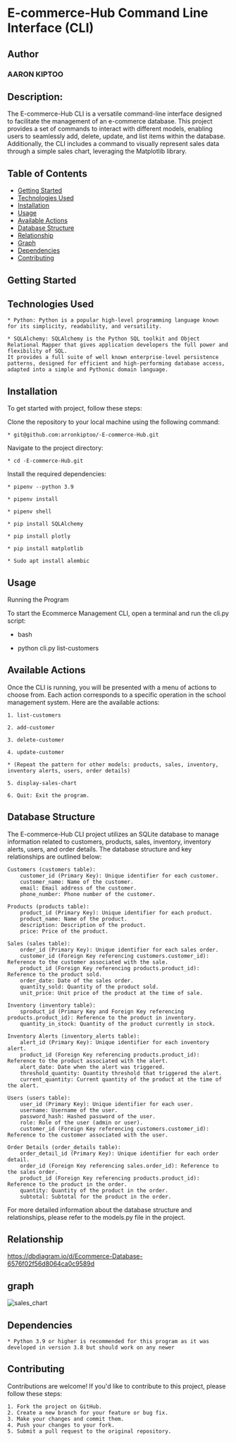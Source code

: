 # E-commerce-Hub Command Line Interface (CLI)

## Author
### AARON KIPTOO

## Description:
The E-commerce-Hub CLI is a versatile command-line interface designed to facilitate the management of an e-commerce database. This project provides a set of commands to interact with different models, enabling users to seamlessly add, delete, update, and list items within the database. Additionally, the CLI includes a command to visually represent sales data through a simple sales chart, leveraging the Matplotlib library.


## Table of Contents

- [Getting Started](#getting-started)
- [Technologies Used](#technologies-used)
- [Installation](#installation)
- [Usage](#usage)
- [Available Actions](#available-actions)
- [Database Structure](#database-structure)
- [Relationship](#relationship)
- [Graph](#graph)
- [Dependencies](#dependencies)
- [Contributing](#contributing)

## Getting Started

## Technologies Used

    * Python: Python is a popular high-level programming language known for its simplicity, readability, and versatility.

    * SQLAlchemy: SQLAlchemy is the Python SQL toolkit and Object Relational Mapper that gives application developers the full power and flexibility of SQL.
    It provides a full suite of well known enterprise-level persistence patterns, designed for efficient and high-performing database access, adapted into a simple and Pythonic domain language.

## Installation
To get started with project, follow these steps:

Clone the repository to your local machine using the following command:

    * git@github.com:arronkiptoo/-E-commerce-Hub.git

Navigate to the project directory:
    
    * cd -E-commerce-Hub.git

Install the required dependencies:

    * pipenv --python 3.9
    
    * pipenv install

    * pipenv shell

    * pip install SQLAlchemy

    * pip install plotly

    * pip install matplotlib

    * Sudo apt install alembic

## Usage
Running the Program

To start the Ecommerce Management CLI, open a terminal and run the cli.py script:

* bash

* python cli.py list-customers

## Available Actions

Once the CLI is running, you will be presented with a menu of actions to choose from. Each action corresponds to a specific operation in the school management system. Here are the available actions:

    1. list-customers

    2. add-customer

    3. delete-customer

    4. update-customer

    * (Repeat the pattern for other models: products, sales, inventory, inventory alerts, users, order details)

    5. display-sales-chart

    6. Quit: Exit the program.

## Database Structure

The E-commerce-Hub CLI project utilizes an SQLite database to manage information related to customers, products, sales, inventory, inventory alerts, users, and order details. The database structure and key relationships are outlined below:

    Customers (customers table):
        customer_id (Primary Key): Unique identifier for each customer.
        customer_name: Name of the customer.
        email: Email address of the customer.
        phone_number: Phone number of the customer.

    Products (products table):
        product_id (Primary Key): Unique identifier for each product.
        product_name: Name of the product.
        description: Description of the product.
        price: Price of the product.

    Sales (sales table):
        order_id (Primary Key): Unique identifier for each sales order.
        customer_id (Foreign Key referencing customers.customer_id): Reference to the customer associated with the sale.
        product_id (Foreign Key referencing products.product_id): Reference to the product sold.
        order_date: Date of the sales order.
        quantity_sold: Quantity of the product sold.
        unit_price: Unit price of the product at the time of sale.

    Inventory (inventory table):
        sproduct_id (Primary Key and Foreign Key referencing products.product_id): Reference to the product in inventory.
        quantity_in_stock: Quantity of the product currently in stock.

    Inventory Alerts (inventory_alerts table):
        alert_id (Primary Key): Unique identifier for each inventory alert.
        product_id (Foreign Key referencing products.product_id): Reference to the product associated with the alert.
        alert_date: Date when the alert was triggered.
        threshold_quantity: Quantity threshold that triggered the alert.
        current_quantity: Current quantity of the product at the time of the alert.

    Users (users table):
        user_id (Primary Key): Unique identifier for each user.
        username: Username of the user.
        password_hash: Hashed password of the user.
        role: Role of the user (admin or user).
        customer_id (Foreign Key referencing customers.customer_id): Reference to the customer associated with the user.
    
    Order Details (order_details table):
        order_detail_id (Primary Key): Unique identifier for each order detail.
        order_id (Foreign Key referencing sales.order_id): Reference to the sales order.
        product_id (Foreign Key referencing products.product_id): Reference to the product in the order.
        quantity: Quantity of the product in the order.
        subtotal: Subtotal for the product in the order.

For more detailed information about the database structure and relationships, please refer to the models.py file in the project.

## Relationship
https://dbdiagram.io/d/Ecommerce-Database-6576f02f56d8064ca0c9589d

## graph
![sales_chart](https://github.com/arronkiptoo/Restaurant-SQLAlchemy/assets/144256231/7d2a0e9c-c7b5-4896-ba4a-88edbe14dfea)

## Dependencies
    * Python 3.9 or higher is recommended for this program as it was developed in version 3.8 but should work on any newer

## Contributing

Contributions are welcome! If you'd like to contribute to this project, please follow these steps:

    1. Fork the project on GitHub.
    2. Create a new branch for your feature or bug fix.
    3. Make your changes and commit them.
    4. Push your changes to your fork.
    5. Submit a pull request to the original repository.